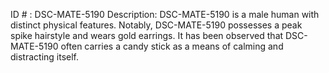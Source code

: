 ID # : DSC-MATE-5190
Description: DSC-MATE-5190 is a male human with distinct physical features. Notably, DSC-MATE-5190 possesses a peak spike hairstyle and wears gold earrings. It has been observed that DSC-MATE-5190 often carries a candy stick as a means of calming and distracting itself.